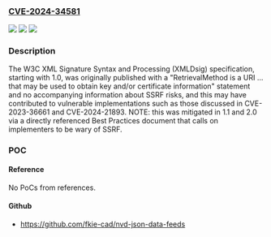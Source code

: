 ### [CVE-2024-34581](https://cve.mitre.org/cgi-bin/cvename.cgi?name=CVE-2024-34581)
![](https://img.shields.io/static/v1?label=Product&message=n%2Fa&color=blue)
![](https://img.shields.io/static/v1?label=Version&message=n%2Fa&color=blue)
![](https://img.shields.io/static/v1?label=Vulnerability&message=n%2Fa&color=brighgreen)

### Description

The W3C XML Signature Syntax and Processing (XMLDsig) specification, starting with 1.0, was originally published with a "RetrievalMethod is a URI ... that may be used to obtain key and/or certificate information" statement and no accompanying information about SSRF risks, and this may have contributed to vulnerable implementations such as those discussed in CVE-2023-36661 and CVE-2024-21893. NOTE: this was mitigated in 1.1 and 2.0 via a directly referenced Best Practices document that calls on implementers to be wary of SSRF.

### POC

#### Reference
No PoCs from references.

#### Github
- https://github.com/fkie-cad/nvd-json-data-feeds

